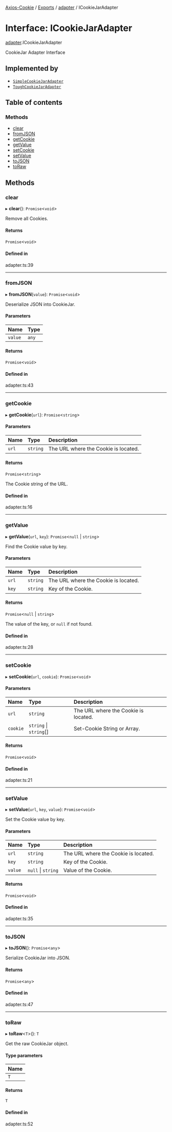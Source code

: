[Axios-Cookie](../README.md) / [Exports](../modules.md) / [adapter](../modules/adapter.md) / ICookieJarAdapter

# Interface: ICookieJarAdapter

[adapter](../modules/adapter.md).ICookieJarAdapter

CookieJar Adapter Interface

## Implemented by

- [`SimpleCookieJarAdapter`](../classes/adapters_cookiejar.SimpleCookieJarAdapter.md)
- [`ToughCookieJarAdapter`](../classes/adapters_tough.ToughCookieJarAdapter.md)

## Table of contents

### Methods

- [clear](adapter.ICookieJarAdapter.md#clear)
- [fromJSON](adapter.ICookieJarAdapter.md#fromjson)
- [getCookie](adapter.ICookieJarAdapter.md#getcookie)
- [getValue](adapter.ICookieJarAdapter.md#getvalue)
- [setCookie](adapter.ICookieJarAdapter.md#setcookie)
- [setValue](adapter.ICookieJarAdapter.md#setvalue)
- [toJSON](adapter.ICookieJarAdapter.md#tojson)
- [toRaw](adapter.ICookieJarAdapter.md#toraw)

## Methods

### clear

▸ **clear**(): `Promise`\<`void`\>

Remove all Cookies.

#### Returns

`Promise`\<`void`\>

#### Defined in

adapter.ts:39

___

### fromJSON

▸ **fromJSON**(`value`): `Promise`\<`void`\>

Deserialize JSON into CookieJar.

#### Parameters

| Name | Type |
| :------ | :------ |
| `value` | `any` |

#### Returns

`Promise`\<`void`\>

#### Defined in

adapter.ts:43

___

### getCookie

▸ **getCookie**(`url`): `Promise`\<`string`\>

#### Parameters

| Name | Type | Description |
| :------ | :------ | :------ |
| `url` | `string` | The URL where the Cookie is located. |

#### Returns

`Promise`\<`string`\>

The Cookie string of the URL.

#### Defined in

adapter.ts:16

___

### getValue

▸ **getValue**(`url`, `key`): `Promise`\<``null`` \| `string`\>

Find the Cookie value by key.

#### Parameters

| Name | Type | Description |
| :------ | :------ | :------ |
| `url` | `string` | The URL where the Cookie is located. |
| `key` | `string` | Key of the Cookie. |

#### Returns

`Promise`\<``null`` \| `string`\>

The value of the key, or `null` if not found.

#### Defined in

adapter.ts:28

___

### setCookie

▸ **setCookie**(`url`, `cookie`): `Promise`\<`void`\>

#### Parameters

| Name | Type | Description |
| :------ | :------ | :------ |
| `url` | `string` | The URL where the Cookie is located. |
| `cookie` | `string` \| `string`[] | Set-Cookie String or Array. |

#### Returns

`Promise`\<`void`\>

#### Defined in

adapter.ts:21

___

### setValue

▸ **setValue**(`url`, `key`, `value`): `Promise`\<`void`\>

Set the Cookie value by key.

#### Parameters

| Name | Type | Description |
| :------ | :------ | :------ |
| `url` | `string` | The URL where the Cookie is located. |
| `key` | `string` | Key of the Cookie. |
| `value` | ``null`` \| `string` | Value of the Cookie. |

#### Returns

`Promise`\<`void`\>

#### Defined in

adapter.ts:35

___

### toJSON

▸ **toJSON**(): `Promise`\<`any`\>

Serialize CookieJar into JSON.

#### Returns

`Promise`\<`any`\>

#### Defined in

adapter.ts:47

___

### toRaw

▸ **toRaw**\<`T`\>(): `T`

Get the raw CookieJar object.

#### Type parameters

| Name |
| :------ |
| `T` |

#### Returns

`T`

#### Defined in

adapter.ts:52
